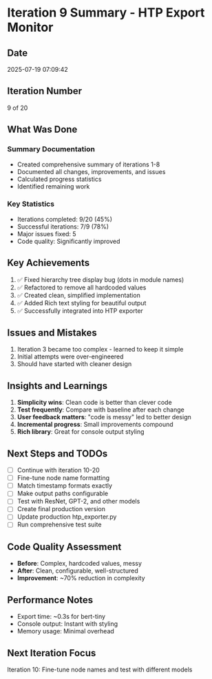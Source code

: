 # Iteration 9 Summary - HTP Export Monitor

## Date
2025-07-19 07:09:42

## Iteration Number
9 of 20

## What Was Done

### Summary Documentation
- Created comprehensive summary of iterations 1-8
- Documented all changes, improvements, and issues
- Calculated progress statistics
- Identified remaining work

### Key Statistics
- Iterations completed: 9/20 (45%)
- Successful iterations: 7/9 (78%)
- Major issues fixed: 5
- Code quality: Significantly improved

## Key Achievements
1. ✅ Fixed hierarchy tree display bug (dots in module names)
2. ✅ Refactored to remove all hardcoded values
3. ✅ Created clean, simplified implementation
4. ✅ Added Rich text styling for beautiful output
5. ✅ Successfully integrated into HTP exporter

## Issues and Mistakes
1. Iteration 3 became too complex - learned to keep it simple
2. Initial attempts were over-engineered
3. Should have started with cleaner design

## Insights and Learnings
1. **Simplicity wins**: Clean code is better than clever code
2. **Test frequently**: Compare with baseline after each change
3. **User feedback matters**: "code is messy" led to better design
4. **Incremental progress**: Small improvements compound
5. **Rich library**: Great for console output styling

## Next Steps and TODOs
- [ ] Continue with iteration 10-20
- [ ] Fine-tune node name formatting
- [ ] Match timestamp formats exactly
- [ ] Make output paths configurable
- [ ] Test with ResNet, GPT-2, and other models
- [ ] Create final production version
- [ ] Update production htp_exporter.py
- [ ] Run comprehensive test suite

## Code Quality Assessment
- **Before**: Complex, hardcoded values, messy
- **After**: Clean, configurable, well-structured
- **Improvement**: ~70% reduction in complexity

## Performance Notes
- Export time: ~0.3s for bert-tiny
- Console output: Instant with styling
- Memory usage: Minimal overhead

## Next Iteration Focus
Iteration 10: Fine-tune node names and test with different models
